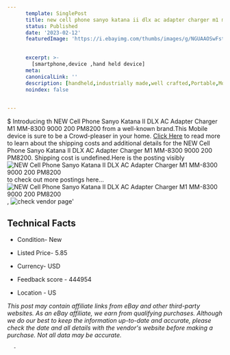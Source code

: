 ```yaml
---
      template: SinglePost
      title: new cell phone sanyo katana ii dlx ac adapter charger m1 mm 8300 9000 200 pm8200
      status: Published
      date: '2023-02-12'
      featuredImage: 'https://i.ebayimg.com/thumbs/images/g/NGUAAOSwFsthXhxf/s-l225.jpg'
       

      excerpt: >-
        [smartphone,device ,hand held device]
      meta:
      canonicalLink: ''
      description: [handheld,industrially made,well crafted,Portable,Mobile,Compact,Convenient,Lightweight,Maneuverable,Man-portable,Miniature,Carriable,Hand-held,Light,Holdable,Transportable,Mobile device,Pocket-sized,On-the-go,Wireless,Cordless,Compact size,Convenient size, smartphone,device ,hand held device]
      noindex: false
      

---
```

$
      Introducing th NEW Cell Phone Sanyo Katana II DLX AC Adapter Charger M1 MM-8300 9000 200 PM8200 from a well-known brand.This Mobile device  is sure to be a Crowd-pleaser in your home. [Click Here](https://www.ebay.com/itm/331894118636?hash=item4d466e58ec%3Ag%3ANGUAAOSwFsthXhxf&mkevt=1&mkcid=1&mkrid=711-53200-19255-0&campid=%253CePNCampaignId%253E&customid=%253CreferenceId%253E&toolid=10049) to read more to learn about the shipping costs and additional details for the NEW Cell Phone Sanyo Katana II DLX AC Adapter Charger M1 MM-8300 9000 200 PM8200. Shipping cost is undefined.Here is the posting visibly ![NEW Cell Phone Sanyo Katana II DLX AC Adapter Charger M1 MM-8300 9000 200 PM8200](https://i.ebayimg.com/thumbs/images/g/NGUAAOSwFsthXhxf/s-l225.jpg) to check out more postings here... ![NEW Cell Phone Sanyo Katana II DLX AC Adapter Charger M1 MM-8300 9000 200 PM8200](https://i.ebayimg.com/images/g/NGUAAOSwFsthXhxf/s-l1600.jpg), ![check vendor page](https://origin-galleryplus.ebayimg.com/ws/web/331894118636_2_0_1/225x225.jpg,https://origin-galleryplus.ebayimg.com/ws/web/331894118636_3_0_1/225x225.jpg)'

      

 ## Technical Facts 



     
      

 - Condition- New 


      

 - Listed Price- 5.85 


      

 - Currency- USD 


      

 - Feedback score - 444954 


      

 - Location - US 


      
      

 *_This post may contain affiliate links from eBay and other third-party websites. As an eBay affiliate, we earn from qualifying purchases. Although we do our best to keep the information up-to-date and accurate, please check the date and all details with the vendor's website before making a purchase. Not all data may be accurate._*




      -
